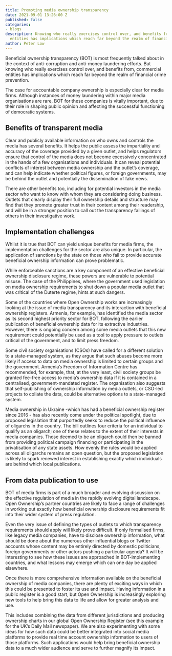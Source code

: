 ```yaml
---
title: Promoting media ownership transparency
date: 2021-09-01 13:26:00 Z
published: false
categories:
- blogs
description: Knowing who really exercises control over, and benefits from, commercial
  entities has implications which reach far beyond the realm of financial crime prevention.
author: Peter Low
---
```


Beneficial ownership transparency (BOT) is most frequently talked about in the context of anti-corruption and anti-money laundering efforts. But knowing who really exercises control over, and benefits from, commercial entities has implications which reach far beyond the realm of financial crime prevention.

The case for accountable company ownership is especially clear for media firms. Although instances of money laundering within major media organisations are rare, BOT for these companies is vitally important, due to their role in shaping public opinion and affecting the successful functioning of democratic systems.

## Benefits of transparent media

Clear and publicly available information on who owns and controls the media has several benefits. It helps the public assess the impartiality and accuracy of the coverage provided by a given outlet, and helps regulators ensure that control of the media does not become excessively concentrated in the hands of a few organisations and individuals. It can reveal potential conflicts of interest between media ownership and the outlet’s coverage, and can help indicate whether political figures, or foreign governments, may be behind the outlet and potentially the dissemination of fake news.

There are other benefits too, including for potential investors in the media sector who want to know with whom they are considering doing business. Outlets that clearly display their full ownership details and structure may find that they promote greater trust in their content among their readership, and will be in a stronger position to call out the transparency failings of others in their investigative work.

## Implementation challenges

Whilst it is true that BOT can yield unique benefits for media firms, the implementation challenges for the sector are also unique. In particular, the application of sanctions by the state on those who fail to provide accurate beneficial ownership information can prove problematic.

While enforceable sanctions are a key component of an effective beneficial ownership disclosure regime, these powers are vulnerable to potential misuse. The case of the Philippines, where the government used legislation on media ownership requirements to shut down a popular media outlet that was critical of the Duterte regime, hints at such dangers.

Some of the countries where Open Ownership works are increasingly looking at the issue of media transparency and its interaction with beneficial ownership registers. Armenia, for example, has identified the media sector as its second highest priority sector for BOT, following the earlier publication of beneficial ownership data for its extractive industries. However, there is ongoing concern among some media outlets that this new requirement could potentially be used as a tool to apply pressure to outlets critical of the government, and to limit press freedom.

Some civil society organisations (CSOs) have called for a different solution to a state-managed system, as they argue that such abuses become more likely if access to data on media ownership is limited to certain groups and the government. Armenia’s Freedom of Information Centre has recommended, for example, that, at the very least, civil society groups be granted fee-free access to media’s ownership data if it is contained in a centralised, government-mandated register. The organisation also suggests that self-publishing of ownership information by media outlets, or CSO-led projects to collate the data, could be alternative options to a state-managed system.

Media ownership in Ukraine -which has had a beneficial ownership register since 2016 - has also recently come under the political spotlight, due to proposed legislation that purportedly seeks to reduce the political influence of oligarchs in the country. The bill outlines four criteria for an individual to qualify as an oligarch; one of these relates to the extent of their interests in media companies. Those deemed to be an oligarch could then be banned from providing political campaign financing or participating in the privatisation of any state assets. How evenly the rules would be applied across all oligarchs remains an open question, but the proposed legislation is likely to spark renewed interest in establishing exactly which individuals are behind which local publications.

## From data publication to use

BOT of media firms is part of a much broader and evolving discussion on the effective regulation of media in the rapidly evolving digital landscape. Open Ownership’s partner countries are likely to face a range of challenges in working out exactly how beneficial ownership disclosure requirements fit into their wider system of press regulation.

Even the very issue of defining the types of outlets to which transparency requirements should apply will likely prove difficult. If only formalised firms, like legacy media companies, have to disclose ownership information, what should be done about the numerous other influential blogs or Twitter accounts whose content may be entirely directed by domestic politicians, foreign governments or other actors pushing a particular agenda? It will be interesting to see how these issues are approached in BOT-implementing countries, and what lessons may emerge which can one day be applied elsewhere.

Once there is more comprehensive information available on the beneficial ownership of media companies, there are plenty of exciting ways in which this could be presented to foster its use and impact. Having information in a public register is a good start, but Open Ownership is increasingly exploring new tools to help bring this data to life and allow for greater analysis and use.

This includes combining the data from different jurisdictions and producing ownership charts in our global Open Ownership Register (see this example for the UK’s Daily Mail newspaper). We are also experimenting with some ideas for how such data could be better integrated into social media platforms to provide real time account ownership information to users of those platforms. Such applications would help bring beneficial ownership data to a much wider audience and serve to further magnify its impact.